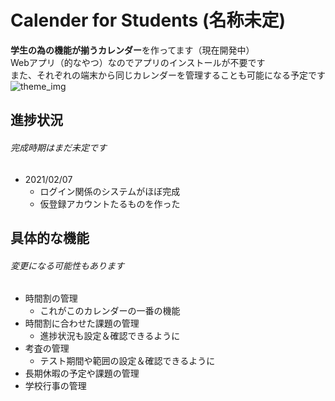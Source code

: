 # Calender for Students (名称未定)
**学生の為の機能が揃うカレンダー**を作ってます（現在開発中）<br />
Webアプリ（的なやつ）なのでアプリのインストールが不要です<br />
また、それぞれの端末から同じカレンダーを管理することも可能になる予定です
![theme_img](https://pbs.twimg.com/media/EsqoFtpWMAQUwEk?format=jpg&name=large)

## 進捗状況
###### 完成時期はまだ未定です
* 2021/02/07
  * ログイン関係のシステムがほぼ完成
  * 仮登録アカウントたるものを作った

## 具体的な機能
###### 変更になる可能性もあります
* 時間割の管理
  * これがこのカレンダーの一番の機能
* 時間割に合わせた課題の管理
  * 進捗状況も設定＆確認できるように
* 考査の管理
  * テスト期間や範囲の設定＆確認できるように
* 長期休暇の予定や課題の管理
* 学校行事の管理
